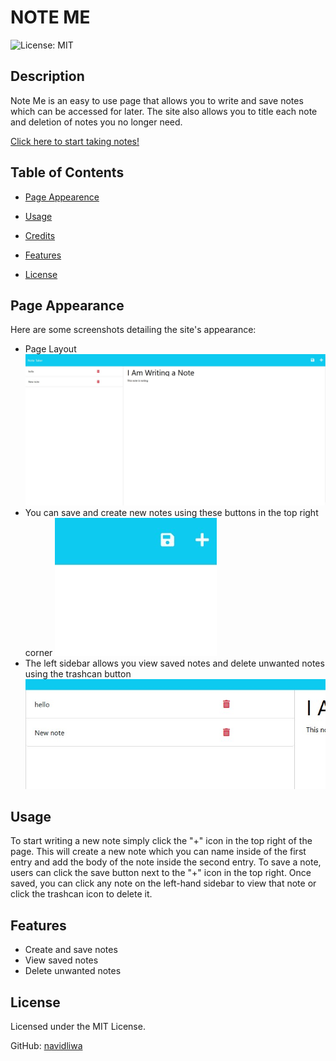 # NOTE ME

![License: MIT](https://img.shields.io/badge/License-MIT-yellow.svg)


## Description
Note Me is an easy to use page that allows you to write and save notes which can be accessed for later. The site also allows you to title each note and deletion of notes you no longer need. 

[Click here to start taking notes!](https://note-me-but-ivans-version.herokuapp.com/)

## Table of Contents

- [Page Appearence](#pageappearance)

- [Usage](#usage)

- [Credits](#credits)

- [Features](#features)

- [License](#license)

## Page Appearance
Here are some screenshots detailing the site's appearance:

- Page Layout
![page layout](./assets/layout.jpg)
- You can save and create new notes using these buttons in the top right corner
![save and new buttons](./assets/save-new.jpg)
- The left sidebar allows you view saved notes and delete unwanted notes using the trashcan button
![sidebar](./assets/sidebar.jpg)


## Usage
To start writing a new note simply click the "+" icon in the top right of the page. This will create a new note which you can name inside of the first entry and add the body of the note inside the second entry. To save a note, users can click the save button next to the "+" icon in the top right. Once saved, you can click any note on the left-hand sidebar to view that note or click the trashcan icon to delete it.


## Features
- Create and save notes
- View saved notes
- Delete unwanted notes

## License
Licensed under the MIT License.

GitHub: [navidliwa](https://github.com/navidliwa)